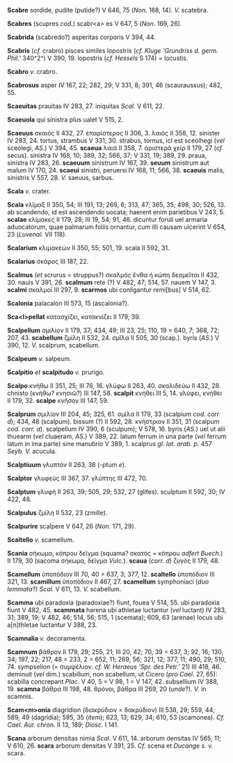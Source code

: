 **Scabre** sordide, pudite (putide?) V 646, 75 (*Non.* 168, 14). *V.*
scatebra.

**Scabres** (scupres *cod.*) scabr\<a\> es V 647, 5 (*Non.* 169, 26).

**Scabrida** (scabredo?) asperitas corporis V 394, 44.

**Scabris** (*cf.* crabro) pisces similes lopostris (*cf. Kluge
'Grundriss d. germ. Phil.'* 340^2^) V 390, 19. lopostris (*cf. Hessels*
S 174) = locustis.

**Scabro** *v.* crabro.

**Scabrosus** asper IV 167, 22; 282, 29; V 331, 8; 391, 46
(scauraussus); 482, 55.

**Scaeuitas** prauitas IV 283, 27. iniquitas *Scal.* V 611, 22.

**Scaeuola** qui sinistra plus ualet V 515, 2.

**Scaeuus** σκαιός II 432, 27. ἐπαρίστερος II 306, 3. λαιός II 358, 12.
sinister IV 283, 24. tortus, strambus V 331, 30. strabus, tornus, icl
est sceolhegi (*vel* sceolegi, *AS.*) V 394, 45. **scaeua** λαιά II 358,
7. ἀριστερὰ χείρ II 179, 27 (*cf.* secus). sinistra IV 168, 10; 389, 32;
566, 37; V 331, 19; 389, 29. praua, sinistra IV 283, 26. **scaeuum**
sinistrum IV 167, 39. **seuum** sinistrum aut malum IV 170, 24.
**scaeui** sinistri, peruersi IV 168, 11; 566, 38. **scaeuis** malis,
sinistris V 557, 28. *V.* saeuus, sarbus.

**Scala** *v.* crater.

**Scala** κλῖμαξ II 350, 54; III 191, 13; 269, 6; 313, 47; 365, 35; 498,
30; 526, 13. ab scandendo, id est ascendendo uocata; haerent enim
parietibus V 243, 5. **scalae** κλίμακες II 179, 28; III 19, 54; 91, 46.
dicuntur foruli uel armaria aduocatorum, quae palmarum foliis ornantur,
cum illi causam uicerint V 654, 23 (*Luvenal.* VII 118).

**Scalarium** κλιμακεών II 350, 55; 501, 19. scala II 592, 31.

**Scalarius** σκάρος III 187, 22.

**Scalmus** (*et* scrurus = struppus?) σκαλμὸς ἔνθα ἡ κώπη δεσμεῖται II
432, 30. nauis V 391, 26. **scalmum** rete (?) V 482, 47; 514, 57. nauem
V 147, 3. **scalmi** σκαλμοί III 297, 9. **scarmos** ubi conligantur
remi[bus] V 514, 62.

**Scalonia** palacalon III 573, 15 (ascalonia?).

**Sca\<l\>pellat** κατασχίζει, κατακνίζει II 179, 39.

**Scalpellum** σμιλίον II 179, 37; 434, 49; III 23, 25; 110, 19 = 640,
7; 368, 72; 207, 43. **scabellum** ζμίλη II 532, 24. σμῖλα II 505, 30
(scap.). byris (*AS.*) V 390, 12. *V.* scalprum, scabellum.

**Scalpeum** *v.* salpeum.

**Scalpitio** *et* **scalpitudo** *v.* prurigo.

**Scalpo** κνήθω II 351, 25; III 76, 16. γλύφω II 263, 40. σκαλιδεύω II
432, 28. chnisto (κνήθω? κνησιῶ?) III 147, 58. **scalpit** κνήθει III
5, 14. γλύφει, κνήθει II 179, 32. **scalpe** κνῆσον III 147, 59.

**Scalprum** σμιλίον III 204, 45; 325, 61. σμίλα II 179, 33 (scalpium
*cod. corr. d*); 434, 48 (scalpum). bissum (?) II 592, 28. κνήστριον II
351, 31 (scalpum *cod. corr. a*). scalpellum IV 390, 6 (sculpum); V 578,
16. byris (*AS.*) uel ut alii thuearm (*vel* cluaeram, *AS.*) V 389, 22.
latum ferrum in una parte (*vel* ferrum latum in ima parte) sine
manubrio V 389, 1. scalprus *gl. lat. arab. p.* 457 *Seyb. V.* acucula.

**Scalptiuum** γλυπτόν II 263, 38 (-ptum *e*).

**Scalptor** γλυφεύς III 367, 37. γλύπτης III 472, 70.

**Scalptum** γλυφή II 263, 39; 505, 29; 532, 27 (glifes). sculptum II
592, 30; IV 422, 48.

**Scalpulus** ζμίλη II 532, 23 (zmille).

**Scalpurire** scalpere V 647, 26 (*Non.* 171, 29).

**Scaltello** *v.* scamellum.

**Scania** σήκωμα, κόπρου δεῖγμα (squama? σκατός = κόπρου *adfert
Buech.*) II 179, 30 (sacoma σήκωμα, δεῖγμα *Vulc.*). **scaua** (*corr.*
*d*) ζυγός II 179, 48.

**Scamellum** ὑποπόδιον III 70, 40 = 637, 3; 377, 12. **scaltello**
ὑποπόδιον III 321, 13. **scamillum** ὑποπόδιον II 467, 27. **scamellum**
symphoniaci (*duo lemmata*?) *Scal.* V 611, 13. *V.* scabellum.

**Scamma** ubi paradoxia (paradoxiae?) fiunt, fouea V 514, 55. ubi
paradoxia fiunt V 482, 45. **scammata** harena ubi athletae luctantur
(*vel* luctant) IV 283, 31; 389, 19; V 482, 46; 514, 56; 515, 1
(scemata); 609, 63 (arenae) locus ubi a[n]thletae luctantur V 388, 23.

**Scamnalia** *v.* decoramenta.

**Scamnum** βάθρον II 179, 29; 255, 21; III 20, 42; 70, 39 = 637, 3; 92,
16; 130, 34; 197, 22; 217, 48 = 233, 2 = 652, 11; 269, 56; 321, 12; 377,
11; 490, 29; 510, 74. sympselion (= συμψέλιον. *cf. W. Heraeus 'Spr. des
Petr.'* 21) III 418, 46. deminuit (*vel* dim.) scabillum, non scabellum,
ut Cicero (*pro Cael.* 27, 65): scabilla concrepant *Plac.* V 40, 5 = V
98, 1 = V 147, 42. subsellium IV 388, 19. **scamna** βάθρα III 198, 48.
θρόνοι, βάθρα III 269, 20 (*unde*?). *V.* in scamnis.

**Scam\<m\>onia** diagridion (διακρύδιον = δακρύδιον) III 538, 29; 559,
44; 589, 49 (dagridia); 595, 35 (*item*); 623, 13; 629, 34; 610, 53
(scamonea). *Cf. Cael. Aur. chron.* II 13, 189; *Diosc.* I 141.

**Scana** arborum densitas nimia *Scal.* V 611, 14. arborum densitas IV
565, 11; V 610, 26. **scara** arborum densitas V 391, 25. *Cf.* scena et
*Ducange s. v.* scara.
